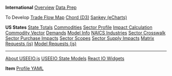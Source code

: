 <b>International</b>
<a href="../../profile/trade/">Overview</a>
<a href="../../profile/prep/">Data Prep</a>

To Develop
<a href="../../profile/trade/map/">Trade Flow Map</a>
<a href="../../profile/charts/d3/chord-diagram/">Chord (D3)</a><!-- https://nivo.rocks/chord/ -->
<a href="../../profile/charts/echarts/sankey-nodeAlign-left.html">Sankey (eCharts)</a>

<b>US States</b>
<a href="../../useeio.js/footprint/states.html">State Totals</a></a>
<a href="../../useeio.js/footprint/commodities.html">Commodities</a></a>
<a href="../../useeio.js/footprint/sector_profile.html">Sector Profile</a>
<a href="../../useeio.js/footprint/calculation.html">Impact Calculation</a>
<a href="../../useeio.js/footprint/commodity_vector.html">Commodity Vector</a>
<a href="../../useeio.js/footprint/demands.html">Demands</a>
<a href="../../useeio.js/footprint/model_info.html">Model Info</a>
<a href="../../useeio.js/footprint/naics.html">NAICS Industries</a>
<a href="../../useeio.js/footprint/sector_crosswalk.html">Sector Crosswalk</a>
<a href="../../useeio.js/footprint/sector_purchase_impacts.html">Sector Purchase Impacts</a>
<a href="../../useeio.js/footprint/sector_scopes.html">Sector Scopes</a>
<a href="../../useeio.js/footprint/sector_supply_impacts.html">Sector Supply Impacts</a>
<a href="../../useeio.js/footprint/matrix-requests.js">Matrix Requests (js)</a>
<a href="../../useeio.js/footprint/model-requests.js">Model Requests (js)</a>
<hr>

<a href="../../useeio.js/">About USEEIO.js</a>
<a href="../../io/about/">USEEIO State Models</a>
<a href="../../io/charts/">React IO Widgets</a>

<b>Item</b>
<a href="../../profile/item/">Profile YAML</a></a>